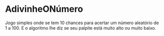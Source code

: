 # AdivinheONúmero
Jogo simples onde se tem 10 chances para acertar um número aleatório de 1 a 100. E o algoritmo lhe diz se seu palpite está muito alto ou muito baixo.
